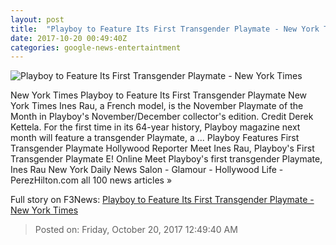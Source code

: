 ```yaml
---
layout: post
title:  "Playboy to Feature Its First Transgender Playmate - New York Times"
date: 2017-10-20 00:49:40Z
categories: google-news-entertaintment
---
```


![Playboy to Feature Its First Transgender Playmate - New York Times](https://static01.nyt.com/images/2017/10/20/us/-20xp-transplaymate1/-20xp-transplaymate1-facebookJumbo.jpg)

New York Times Playboy to Feature Its First Transgender Playmate New York Times Ines Rau, a French model, is the November Playmate of the Month in Playboy's November/December collector's edition. Credit Derek Kettela. For the first time in its 64-year history, Playboy magazine next month will feature a transgender Playmate, a ... Playboy Features First Transgender Playmate Hollywood Reporter Meet Ines Rau, Playboy's First Transgender Playmate E! Online Meet Playboy's first transgender Playmate, Ines Rau New York Daily News Salon - Glamour - Hollywood Life - PerezHilton.com all 100 news articles »


Full story on F3News: [Playboy to Feature Its First Transgender Playmate - New York Times](http://www.f3nws.com/n/33veYH)

> Posted on: Friday, October 20, 2017 12:49:40 AM
